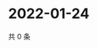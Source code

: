 # 2022-01-24

共 0 条

<!-- BEGIN WEIBO -->
<!-- 最后更新时间 Mon Jan 24 2022 21:10:23 GMT+0800 (China Standard Time) -->

<!-- END WEIBO -->
